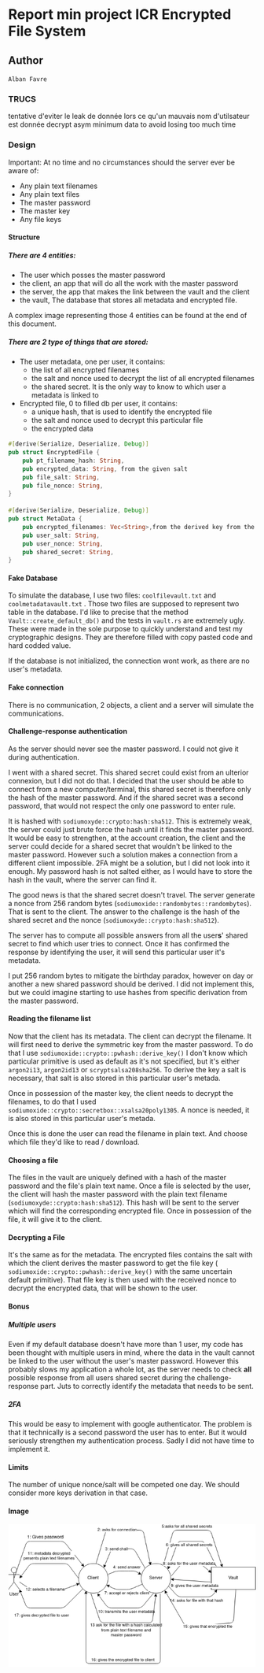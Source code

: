 # Report min project ICR Encrypted File System

## Author

```
Alban Favre
```

### TRUCS

tentative d'eviter le leak de donnée lors ce qu'un mauvais nom d'utilsateur est donnée
decrypt asym minimum data to avoid losing too much time

### Design

Important: At no time and no circumstances should the server ever be aware of:

- Any plain text filenames
- Any plain text files
- The master password
- The master key
- Any file keys

#### Structure

##### There are 4 entities:

- The user which posses the master password
- the client, an app that will do all the work with the master password
- the server, the app that makes the link between the vault and the client
- the vault, The database that stores all metadata and encrypted file.

A complex image representing those 4 entities can be found at the end of this document.

##### There are 2 type of things that are stored:

- The user metadata, one per user, it contains:
  - the list of all encrypted filenames
  - the salt and nonce used to decrypt the list of all encrypted filenames
  - the shared secret. It is the only way to know to which user a metadata is linked to
- Encrypted file, 0 to filled db per user, it contains:
  - a unique hash, that is used to identify the encrypted file
  - the salt and nonce used to decrypt this particular file
  - the encrypted data

```rust
#[derive(Serialize, Deserialize, Debug)]
pub struct EncryptedFile {
    pub pt_filename_hash: String,
    pub encrypted_data: String, from the given salt
    pub file_salt: String,
    pub file_nonce: String,
}

#[derive(Serialize, Deserialize, Debug)]
pub struct MetaData {
    pub encrypted_filenames: Vec<String>,from the derived key from the given salt
    pub user_salt: String,
    pub user_nonce: String, 
    pub shared_secret: String,
}
```

#### Fake Database

To simulate the database, I use two files: `coolfilevault.txt` and `coolmetadatavault.txt` . Those two files are supposed to represent two table in the database. I'd like to precise that the method `Vault::create_default_db()` and the tests in `vault.rs` are extremely ugly. These were made in the sole purpose to quickly understand and test my cryptographic designs. They are therefore filled with copy pasted code and hard codded value.

If the database is not initialized, the connection wont work, as there are no user's metadata.

#### Fake connection

There is no communication, 2 objects, a client and a server will simulate the communications.

#### Challenge-response authentication

As the server should never see the master password. I could not give it during authentication.

I went with a shared secret. This shared secret could exist from an ulterior connexion, but I did not do that.  I decided that the user should be able to connect from a new computer/terminal, this shared secret is therefore only the hash of the master password. And if the shared secret was a second password, that would not respect the only one password to enter rule.

It is hashed with `sodiumoxyde::crypto:hash:sha512`. This is extremely weak, the server could just brute force the hash until it finds the master password. It would be easy to strengthen, at the account creation, the client and the server could decide for a shared secret that wouldn't be linked to the master password. However such a solution makes a connection from a different client impossible. 2FA might be a solution, but I did not look into it enough. My password hash is not salted either, as I would have to store the hash in the vault, where the server can find it.

The good news is that the shared secret doesn't travel. The server generate a nonce from 256 random bytes (`sodiumoxide::randombytes::randombytes`). That is sent to the client. The answer to the challenge is the hash of the shared secret and the nonce (`sodiumoxyde::crypto:hash:sha512`).

The server has to compute all possible answers from all the user**s**' shared secret to find which user tries to connect. Once it has confirmed the response by identifying the user, it will send this particular user it's metadata.

I put 256 random bytes to mitigate the birthday paradox, however on day or another a new shared password should be derived. I did not implement this, but we could imagine starting to use hashes from specific derivation from the master password. 

#### Reading the filename list

Now that the client has its metadata. The client can decrypt the filename. It will first need to derive the symmetric key from the master password. To do that I use `sodiumoxide::crypto::pwhash::derive_key()` I  don't know which particular primitive is used as default as it's not specified, but it's either `argon2i13`, `argon2id13` or `scryptsalsa208sha256`. To derive the key a salt is necessary, that salt is also stored in this particular user's metada.

Once in possession of the master key, the client needs to decrypt the filenames, to do that I used `sodiumoxide::crypto::secretbox::xsalsa20poly1305`. A nonce is needed, it is also stored in this particular user's metada.

Once this is done the user can read the filename in plain text. And choose which file they'd like to read / download.

#### Choosing a file

The files in the vault are uniquely defined with a hash of the master password and the file's plain text name. Once a file is selected by the user, the client will hash the master password with the plain text filename (`sodiumoxyde::crypto:hash:sha512`). This hash will be sent to the server which will find the corresponding encrypted file. Once in possession of the file, it will give it to the client.

#### Decrypting a File

It's the same as for the metadata. The encrypted files contains the salt with which the client derives the master password to get the file key ( `sodiumoxide::crypto::pwhash::derive_key()` with the same uncertain default primitive). That file key is then used with the received nonce to decrypt the encrypted data, that will be shown to the user.

#### Bonus

##### Multiple users

Even if my default database doesn't have more than 1 user, my code has been thought with multiple users in mind, where the data in the vault cannot be linked to the user without the user's master password. However this probably slows my application a whole lot, as the server needs to check **all** possible response from all users shared secret during the challenge-response part. Juts to correctly identify the metadata that needs to be sent.

##### 2FA

This would be easy to implement with google authenticator. The problem is that it technically is a second password the user has to enter. But it would seriously strengthen my authentication process. Sadly I did not have time to implement it.

#### Limits

The number of unique nonce/salt will be competed one day. We should consider more keys derivation in that case.

#### Image

![EVERYTHING!!!!](img/dense.png)